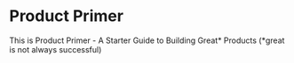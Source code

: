 # Product Primer

This is Product Primer - A Starter Guide to Building Great* Products (*great is not always successful)
